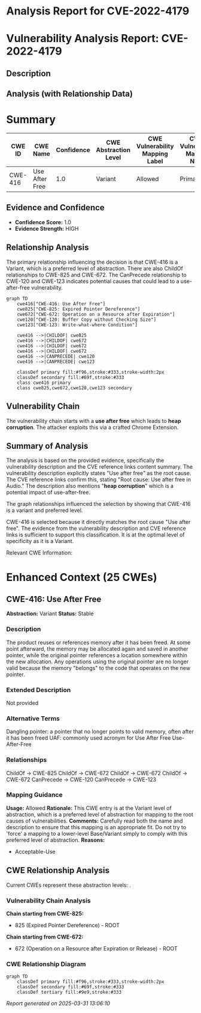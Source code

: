 # Analysis Report for CVE-2022-4179

# Vulnerability Analysis Report: CVE-2022-4179

## Description



## Analysis (with Relationship Data)

# Summary
| CWE ID | CWE Name | Confidence | CWE Abstraction Level | CWE Vulnerability Mapping Label | CWE-Vulnerability Mapping Notes |
|---|---|---|---|---|---|
| CWE-416 | Use After Free | 1.0 | Variant | Allowed | Primary CWE |

## Evidence and Confidence

*   **Confidence Score:** 1.0
*   **Evidence Strength:** HIGH

## Relationship Analysis
The primary relationship influencing the decision is that CWE-416 is a Variant, which is a preferred level of abstraction. There are also ChildOf relationships to CWE-825 and CWE-672. The CanPrecede relationship to CWE-120 and CWE-123 indicates potential causes that could lead to a use-after-free vulnerability.

```mermaid
graph TD
    cwe416["CWE-416: Use After Free"]
    cwe825["CWE-825: Expired Pointer Dereference"]
    cwe672["CWE-672: Operation on a Resource after Expiration"]
    cwe120["CWE-120: Buffer Copy without Checking Size"]
    cwe123["CWE-123: Write-what-where Condition"]

    cwe416 -->|CHILDOF| cwe825
    cwe416 -->|CHILDOF| cwe672
    cwe416 -->|CHILDOF| cwe672
    cwe416 -->|CHILDOF| cwe672
    cwe416 -->|CANPRECEDE| cwe120
    cwe416 -->|CANPRECEDE| cwe123

    classDef primary fill:#f96,stroke:#333,stroke-width:2px
    classDef secondary fill:#69f,stroke:#333
    class cwe416 primary
    class cwe825,cwe672,cwe120,cwe123 secondary
```

## Vulnerability Chain
The vulnerability chain starts with a **use after free** which leads to **heap corruption**. The attacker exploits this via a crafted Chrome Extension.

## Summary of Analysis
The analysis is based on the provided evidence, specifically the vulnerability description and the CVE reference links content summary. The vulnerability description explicitly states "Use after free" as the root cause. The CVE reference links confirm this, stating "Root cause: Use after free in Audio." The description also mentions "**heap corruption**" which is a potential impact of use-after-free.

The graph relationships influenced the selection by showing that CWE-416 is a variant and preferred level.

CWE-416 is selected because it directly matches the root cause "Use after free". The evidence from the vulnerability description and CVE reference links is sufficient to support this classification. It is at the optimal level of specificity as it is a Variant.

Relevant CWE Information:

# Enhanced Context (25 CWEs)

## CWE-416: Use After Free
**Abstraction:** Variant
**Status:** Stable

### Description
The product reuses or references memory after it has been freed. At some point afterward, the memory may be allocated again and saved in another pointer, while the original pointer references a location somewhere within the new allocation. Any operations using the original pointer are no longer valid because the memory "belongs" to the code that operates on the new pointer.

### Extended Description
Not provided

### Alternative Terms
Dangling pointer: a pointer that no longer points to valid memory, often after it has been freed
UAF: commonly used acronym for Use After Free
Use-After-Free

### Relationships
ChildOf -> CWE-825
ChildOf -> CWE-672
ChildOf -> CWE-672
ChildOf -> CWE-672
CanPrecede -> CWE-120
CanPrecede -> CWE-123

### Mapping Guidance
**Usage:** Allowed
**Rationale:** This CWE entry is at the Variant level of abstraction, which is a preferred level of abstraction for mapping to the root causes of vulnerabilities.
**Comments:** Carefully read both the name and description to ensure that this mapping is an appropriate fit. Do not try to 'force' a mapping to a lower-level Base/Variant simply to comply with this preferred level of abstraction.
**Reasons:**
- Acceptable-Use


## CWE Relationship Analysis

Current CWEs represent these abstraction levels: .


### Vulnerability Chain Analysis

**Chain starting from CWE-825:**
- 825 (Expired Pointer Dereference) - ROOT


**Chain starting from CWE-672:**
- 672 (Operation on a Resource after Expiration or Release) - ROOT



### CWE Relationship Diagram

```mermaid
graph TD
    classDef primary fill:#f96,stroke:#333,stroke-width:2px
    classDef secondary fill:#69f,stroke:#333
    classDef tertiary fill:#9e9,stroke:#333
```



*Report generated on 2025-03-31 13:06:10*
